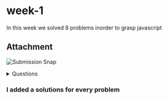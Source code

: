 # week-1
In this week we solved 8 problems inorder to grasp javascript
## Attachment
![Submission Snap](https://github.com/Harsha1varthan/week-1/assets/116566369/bf81bfcb-a185-4e17-ab78-3a7843ea1af5)
<details>
  <summary>
    Questions
  </summary>
</br>
    <details>
      <summary>
        Easy
      </summary>
    </br>
     -  Anagram
     -  expenditure
     -  Largest Element in Array
    </details>
     <details>
      <summary>
        medium
      </summary>
     </br>
      - countVowels
      - Palindrome
      - Time
    </details>
     <details>
      <summary>
        Hard
      </summary>
     </br>
      - Calculator
      - TodoList
    </details>
</details>

### I added a solutions for every problem
